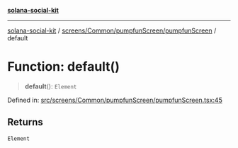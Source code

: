 [**solana-social-kit**](../../../../../README.md)

***

[solana-social-kit](../../../../../README.md) / [screens/Common/pumpfunScreen/pumpfunScreen](../README.md) / default

# Function: default()

> **default**(): `Element`

Defined in: [src/screens/Common/pumpfunScreen/pumpfunScreen.tsx:45](https://github.com/SendArcade/solana-social-starter/blob/98f94bb63d3814df24512365f6ae706d273e698f/src/screens/Common/pumpfunScreen/pumpfunScreen.tsx#L45)

## Returns

`Element`

